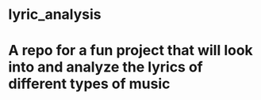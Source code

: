 # lyric_analysis

# A repo for a fun project that will look into and analyze the lyrics of different types of music
